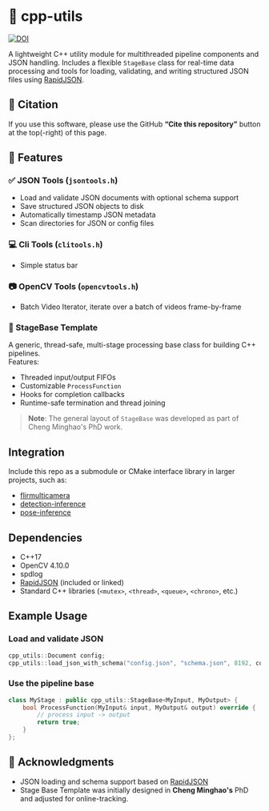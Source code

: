 # 🧰 cpp-utils

[![DOI](https://zenodo.org/badge/991307682.svg)](https://zenodo.org/badge/latestdoi/991307682)

A lightweight C++ utility module for multithreaded pipeline components and JSON handling.
Includes a flexible `StageBase` class for real-time data processing and tools for loading, validating, and writing structured JSON files using [RapidJSON](https://github.com/Tencent/rapidjson).

## 📑 Citation

If you use this software, please use the GitHub **“Cite this repository”** button at the top(-right) of this page.

## 🔧 Features

### ✅ JSON Tools (`jsontools.h`)
- Load and validate JSON documents with optional schema support
- Save structured JSON objects to disk
- Automatically timestamp JSON metadata
- Scan directories for JSON or config files

### 💻 Cli Tools (`clitools.h`)
- Simple status bar

### 📷 OpenCV Tools (`opencvtools.h`)
- Batch Video Iterator, iterate over a batch of videos frame-by-frame

### 🧵 StageBase Template
A generic, thread-safe, multi-stage processing base class for building C++ pipelines.  
Features:
- Threaded input/output FIFOs
- Customizable `ProcessFunction`
- Hooks for completion callbacks
- Runtime-safe termination and thread joining

> **Note**: The general layout of `StageBase` was developed as part of Cheng Minghao's PhD work.


## Integration

Include this repo as a submodule or CMake interface library in larger projects, such as:

- [flirmulticamera](https://github.com/HenrikTrom/flirmulticamera)
- [detection-inference](https://github.com/HenrikTrom/detection-inference)
- [pose-inference](https://github.com/HenrikTrom/pose-inference)


## Dependencies

- C++17
- OpenCV 4.10.0
- spdlog
- [RapidJSON](https://github.com/Tencent/rapidjson) (included or linked)
- Standard C++ libraries (`<mutex>`, `<thread>`, `<queue>`, `<chrono>`, etc.)

## Example Usage

### Load and validate JSON

```cpp
cpp_utils::Document config;
cpp_utils::load_json_with_schema("config.json", "schema.json", 8192, config);
````

### Use the pipeline base

```cpp
class MyStage : public cpp_utils::StageBase<MyInput, MyOutput> {
    bool ProcessFunction(MyInput& input, MyOutput& output) override {
        // process input -> output
        return true;
    }
};
```

## 👥 Acknowledgments

* JSON loading and schema support based on [RapidJSON](https://github.com/Tencent/rapidjson)
* Stage Base Template was initially designed in **Cheng Minghao's** PhD and adjusted for online-tracking.

